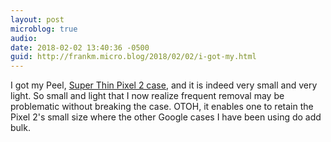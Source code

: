 ```yaml
---
layout: post
microblog: true
audio: 
date: 2018-02-02 13:40:36 -0500
guid: http://frankm.micro.blog/2018/02/02/i-got-my.html
---
```

I got my Peel, [Super Thin Pixel 2 case](https://buypeel.com/products/super-thin-pixel-2-case), and it is indeed very small and very light. So small and light that I now realize frequent removal may be problematic without breaking the case. OTOH, it enables one to retain the Pixel 2's small size where the other Google cases I have been using do add bulk.
